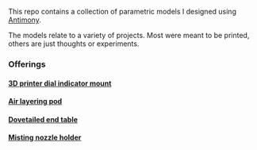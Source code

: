 This repo contains a collection of parametric models I designed using [Antimony](https://github.com/mkeeter/antimony).

The models relate to a variety of projects. Most were meant to be printed, others are just thoughts or experiments.

### Offerings

#### [3D printer dial indicator mount](./dial_indicator_mount)

#### [Air layering pod](./air_layerer)

#### [Dovetailed end table](./dovetailed_end_table)

#### [Misting nozzle holder](./mister_holder)
